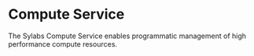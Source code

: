 # Compute Service

The Sylabs Compute Service enables programmatic management of high performance compute resources.

